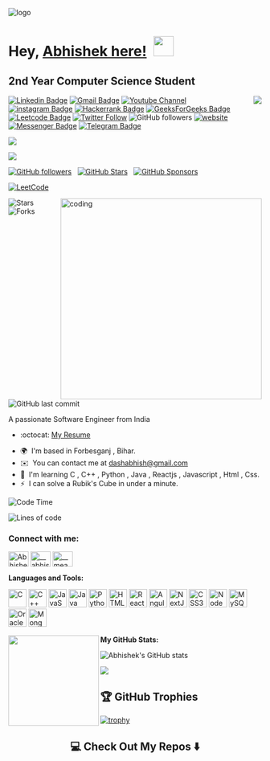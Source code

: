 ![logo](https://github.com/Abhishdas/Abhishdas/blob/main/Abhi.png)


Hey, [Abhishek here!](https://www.linkedin.com/in/abhisdas) ![]() <img src="https://media.giphy.com/media/hvRJCLFzcasrR4ia7z/giphy.gif" width="40px" height="40px">                   
====================================================================================================================================

2nd Year Computer Science Student
--------------------

<img align="right" src="https://img.shields.io/endpoint?color=darkred&label=PROFILE%20VIEWS&logo=red&logoColor=yellow&url=https%3A%2F%2Fhits.dwyl.com%2FAbhishdas%2FAbhishdas.json"/>

[![Linkedin Badge](https://img.shields.io/badge/-Abhishdas-blue?style=flat-square&logo=Linkedin&logoColor=white&link=https://www.linkedin.com/in/abhisdas)](https://www.linkedin.com/in/abhisdas) [![Gmail Badge](https://img.shields.io/badge/-dashabhish@gmail.com-c14438?style=flat-square&logo=Gmail&logoColor=white&link=mailto:dashabhish@gmail.com)](mailto:dashabhish@gmail.com) [![Youtube Channel](https://img.shields.io/badge/-Abhishek%20Kumar%20DAS-c14438?style=flat-square&logo=Youtube&link=https://www.youtube.com/channel/UCRZLcQIvFES7Mvz3uFOvHjg)](https://www.youtube.com/channel/UCRZLcQIvFES7Mvz3uFOvHjg)
 [![instagram Badge](https://img.shields.io/badge/-Abhish%20Das-purple?style=flat-square&logo=Instagram&link=https://www.instagram.com/abhis.das)](https://www.instagram.com/abhis.das) [![Hackerrank Badge](https://img.shields.io/badge/-Dash%20Abhish-black?style=flat-square&logo=Hackerrank&link=https://www.hackerrank.com/dashabhish?hr_r=1)](https://www.hackerrank.com/dashabhish?hr_r=1) [![GeeksForGeeks Badge](https://img.shields.io/badge/-Abhis%20das-black?style=flat-square&logo=GeeksForGeeks&link=https://auth.geeksforgeeks.org/user/abhisdas)](https://auth.geeksforgeeks.org/user/abhisdas)  [![Leetcode Badge](https://img.shields.io/badge/-Abhis%20das-black?style=flat-square&logo=Leetcode&link=https://leetcode.com/Abhisdas/)](https://leetcode.com/Abhisdas/)
 [![Twitter Follow](https://img.shields.io/twitter/follow/das_Abhish?label=Follow)](https://twitter.com/intent/follow?screen_name=das_Abhish)
 ![GitHub followers](https://img.shields.io/github/followers/Abhishdas?label=Follow&style=social)
 [![website](https://img.shields.io/badge/Website-46a2f1.svg?&style=flat-square&logo=Google-Chrome&logoColor=white&link=https://abhishdas.github.io/TXON_04/)](https://abhishdas.github.io/TXON_04/) [![Messenger Badge](https://img.shields.io/badge/-Messenger-0078FF?style=flat&logo=Messenger&logoColor=white)](https://m.me/meabhishek.dash "Connect on Facebook") [![Telegram Badge](https://img.shields.io/badge/-@Abhisdas-0088CC?style=flat&logo=Telegram&logoColor=white)](https://t.me/Abhisdas "Contact on Telegram")

![](https://badges.pufler.dev/visits/Abhishdas/Abhishdas?color=black&logo=github&style=flat-square)

[![](https://img.shields.io/badge/-@Abhishdas-%23181717?style=flat-square&logo=github)](https://github.com/Abhishdas)




[![GitHub followers](https://img.shields.io/github/followers/Abhishdas?logo=GitHub&style=for-the-badge)](https://github.com/Abhishdas) &nbsp; [![GitHub Stars](https://img.shields.io/github/stars/Abhishdas?logo=github&style=for-the-badge)](https://github.com/Abhishdas) &nbsp; [![GitHub Sponsors](https://img.shields.io/github/sponsors/Abhishdas?color=BF4B8A&logo=githubsponsors&style=for-the-badge&label=Sponsor%20on%20Github)](https://github.com/sponsors/Abhishdas)

[![LeetCode](https://img.shields.io/badge/dynamic/json?style=plastic&labelColor=black&color=%23ffa116&label=Solved&query=solvedOverTotal&url=https%3A%2F%2Fleetcode-badge.vercel.app%2Fapi%2Fusers%2FAbhisdas&logo=leetcode&logoColor=yellow)](https://leetcode.com/Abhisdas/)


  <img align="right" alt="coding" width="400" src="https://camo.githubusercontent.com/c1dcb74cc1c1835b1d716f5051499a2814c683c806b15f04b0eba492863703e9/68747470733a2f2f63646e2e6472696262626c652e636f6d2f75736572732f3733303730332f73637265656e73686f74732f363538313234332f6176656e746f2e676966">
  





<p align="left"> <img alt="Stars" src="https://img.shields.io/github/stars/Abhishdas?tab=stars?style=flat-square&labelColor=343b41"/> <img alt="Forks" src="https://img.shields.io/github/forks/Abhishdas/Abhishdas?style=flat-square&labelColor=343b41"/></p>

![GitHub last commit](https://img.shields.io/github/last-commit/Abhishdas/Abhishdas)


  
A passionate Software Engineer from India

  - :octocat: [My Resume](https://drive.google.com/file/d/10nwN7fyAja3_BP-duQaDNQ3eidKoNK06/view?usp=drive_link)
*   🌍  I'm based in Forbesganj , Bihar.
*   ✉️  You can contact me at [dashabhish@gmail.com](mailto:dashabhish@gmail.com)
*   🧠  I'm learning C , C++ , Python , Java , Reactjs , Javascript , Html , Css.
*   ⚡  I can solve a Rubik's Cube in under a minute.


  
    
  ![Code Time](http://img.shields.io/badge/Code%20Time-600%20hrs%2041%20mins-orange)

![Lines of code](https://img.shields.io/badge/From%20Hello%20World%20To-Thousands%20of%20lines%20of%20code-black)
  
  
<h3 align="left">Connect with me:</h3>
<p align="left">
<a href="https://linkedin.com/in/abhishek-das-b55156225/" target="blank"><img align="center" src="https://raw.githubusercontent.com/rahuldkjain/github-profile-readme-generator/master/src/images/icons/Social/linked-in-alt.svg" alt="Abhishek Das" height="30" width="40" /></a>
<a href="https://instagram.com/__abhis.das__" target="blank"><img align="center" src="https://raw.githubusercontent.com/rahuldkjain/github-profile-readme-generator/master/src/images/icons/Social/instagram.svg" alt="__abhis.das__" height="30" width="40" /></a>
<a href="https://www.facebook.com/__meabhishek.dash__" target="blank"><img align="center" src="https://raw.githubusercontent.com/rahuldkjain/github-profile-readme-generator/master/src/images/icons/Social/facebook.svg" alt="__meabhishek.dash__" height="30" width="40" /></a>
</p>

<b>Languages and Tools:</b>
<p align="left">
<a href="https://docs.microsoft.com/en-us/cpp/?view=msvc-170" target="_blank" rel="noreferrer"><img src="https://raw.githubusercontent.com/danielcranney/readme-generator/main/public/icons/skills/c-colored.svg" width="36" height="36" alt="C" /></a>
<a href="https://docs.microsoft.com/en-us/cpp/?view=msvc-170" target="_blank" rel="noreferrer"><img src="https://raw.githubusercontent.com/danielcranney/readme-generator/main/public/icons/skills/cplusplus-colored.svg" width="36" height="36" alt="C++" /></a>
<a href="https://developer.mozilla.org/en-US/docs/Web/JavaScript" target="_blank" rel="noreferrer"><img src="https://raw.githubusercontent.com/danielcranney/readme-generator/main/public/icons/skills/javascript-colored.svg" width="36" height="36" alt="JavaScript" /></a>
<a href="https://www.oracle.com/java/" target="_blank" rel="noreferrer"><img src="https://raw.githubusercontent.com/danielcranney/readme-generator/main/public/icons/skills/java-colored.svg" width="36" height="36" alt="Java" /></a>
<a href="https://www.python.org/" target="_blank" rel="noreferrer"><img src="https://raw.githubusercontent.com/danielcranney/readme-generator/main/public/icons/skills/python-colored.svg" width="36" height="36" alt="Python" /></a>
<a href="https://developer.mozilla.org/en-US/docs/Glossary/HTML5" target="_blank" rel="noreferrer"><img src="https://raw.githubusercontent.com/danielcranney/readme-generator/main/public/icons/skills/html5-colored.svg" width="36" height="36" alt="HTML5" /></a>
<a href="https://reactjs.org/" target="_blank" rel="noreferrer"><img src="https://raw.githubusercontent.com/danielcranney/readme-generator/main/public/icons/skills/react-colored.svg" width="36" height="36" alt="React" /></a>
<a href="https://angular.io/" target="_blank" rel="noreferrer"><img src="https://raw.githubusercontent.com/danielcranney/readme-generator/main/public/icons/skills/angularjs-colored.svg" width="36" height="36" alt="Angular" /></a>
<a href="https://nextjs.org/docs" target="_blank" rel="noreferrer"><img src="https://raw.githubusercontent.com/danielcranney/readme-generator/main/public/icons/skills/nextjs-colored.svg" width="36" height="36" alt="NextJs" /></a>
<a href="https://www.w3.org/TR/CSS/#css" target="_blank" rel="noreferrer"><img src="https://raw.githubusercontent.com/danielcranney/readme-generator/main/public/icons/skills/css3-colored.svg" width="36" height="36" alt="CSS3" /></a>
<a href="https://nodejs.org/en/" target="_blank" rel="noreferrer"><img src="https://raw.githubusercontent.com/danielcranney/readme-generator/main/public/icons/skills/nodejs-colored.svg" width="36" height="36" alt="NodeJS" /></a>
<a href="https://www.mysql.com/" target="_blank" rel="noreferrer"><img src="https://raw.githubusercontent.com/danielcranney/readme-generator/main/public/icons/skills/mysql-colored.svg" width="36" height="36" alt="MySQL" /></a>
<a href="https://www.oracle.com/uk/index.html" target="_blank" rel="noreferrer"><img src="https://raw.githubusercontent.com/danielcranney/readme-generator/main/public/icons/skills/oracle-colored.svg" width="36" height="36" alt="Oracle" /></a>
<a href="https://www.mongodb.com/" target="_blank" rel="noreferrer"><img src="https://raw.githubusercontent.com/danielcranney/readme-generator/main/public/icons/skills/mongodb-colored.svg" width="36" height="36" alt="MongoDB" /></a>
</p>
<b>My GitHub Stats:</b>   
<img align="left" height="180em" src="https://github-readme-stats-sigma-five.vercel.app/api/top-langs/?username=Abhishdas&layout=compact&langs_count=8"/>

![Abhishek's GitHub stats](https://github-readme-stats.vercel.app/api?username=Abhishdas&theme=graywhite&show_icons=true) 


<a href="http://www.github.com/Abhishdas"><img src="https://github-readme-streak-stats.herokuapp.com/?user=Abhishdas&stroke=ffffff&background=831843&ring=6366f1&fire=6366f1&currStreakNum=ffffff&currStreakLabel=6366f1&sideNums=ffffff&sideLabels=ffffff&dates=ffffff&hide_border=true" /></a>          

## 🏆 GitHub Trophies

  [![trophy](https://github-profile-trophy.vercel.app/?username=Abhishdas&theme=onedark)](https://github.com/Abhishdas/github-profile-trophy)



<h2  align="center">💻 Check Out My Repos ⬇️ </h2>

